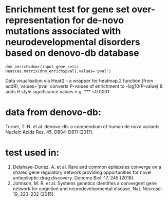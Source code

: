 

# Enrichment test for gene set over-representation for de-novo mutations associated with neurodevelopmental disorders based on denovo-db database

``
dnm_enrich=dnmr(input_gene_sets)
``
``
Heat(as.matrix(dnm_enrich$pval),values='pval')
``

Data visualisation via Heat() - a wrapper for heatmap.2 function (from addR), values='pval' converts P-values of enrichment to -log10(P-value) & adds R style significance values e.g. *** <0.0001


# data from denovo-db:
Turner, T. N. et al. denovo-db: a compendium of human de novo variants. Nucleic Acids Res. 45, D804–D811 (2017).

# test used in:
1.  Delahaye-Duriez, A. et al. Rare and common epilepsies converge on a shared gene regulatory network providing opportunities for novel antiepileptic drug discovery. Genome Biol. 17, 245 (2016).
2.  Johnson, M. R. et al. Systems genetics identifies a convergent gene network for cognition and neurodevelopmental disease. Nat. Neurosci. 19, 223–232 (2015).


